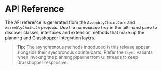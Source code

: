 # API Reference

The API reference is generated from the `AssemblyChain.Core` and `AssemblyChain.Gh` projects. Use the namespace tree in the left-hand pane to discover classes, interfaces and extension methods that make up the planning and Grasshopper integration layers.

> **Tip:** The asynchronous methods introduced in this release appear alongside their synchronous counterparts. Prefer the `Async` variants when invoking the planning pipeline from UI threads to keep Grasshopper responsive.
